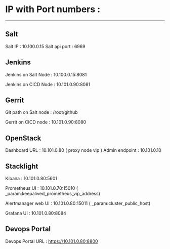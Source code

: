 # IP with Port numbers :
-------------------------
## Salt
Salt IP : 10.100.0.15
Salt api port : 6969


## Jenkins
Jenkins on Salt Node : 10.100.0.15:8081

Jenkins on CICD Node : 10.101.0.90:8081

## Gerrit
Git path on Salt node : /root/github

Gerrit on CICD node : 10.101.0.90:8080

## OpenStack

Dashboard URL : 10.101.0.80 ( proxy node vip )
Admin endpoint : 10.101.0.10

## Stacklight

Kibana : 10.101.0.80:5601

Prometheus UI : 10.101.0.70:15010  ( _param:keepalived_prometheus_vip_address)

Alertmanager web UI : 10.101.0.80:15011 ( _param:cluster_public_host)

Grafana UI : 10.101.0.80:8084

## Devops Portal

Devops Portal URL : https://10.101.0.80:8800
